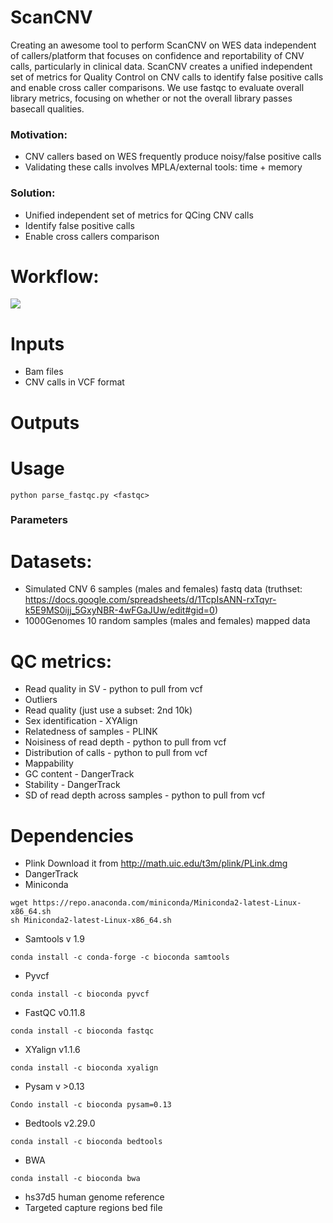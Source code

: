 # ScanCNV

Creating an awesome tool to perform ScanCNV on WES data independent of callers/platform that focuses on confidence and reportability of CNV calls, particularly in clinical data.
ScanCNV creates a unified independent set of metrics for Quality Control on CNV calls to identify false positive calls and enable cross caller comparisons.
We use fastqc to evaluate overall library metrics, focusing on whether or not the overall library passes basecall qualities.
### Motivation:
* CNV callers based on WES frequently produce noisy/false positive calls
* Validating these calls involves MPLA/external tools: time + memory 
### Solution: 
* Unified independent set of metrics for QCing CNV calls
* Identify false positive calls 
* Enable cross callers comparison 
# Workflow:
![](https://github.com/NCBI-Codeathons/CNV_QC/raw/master/workflow_new.png)

# Inputs
* Bam files
* CNV calls in VCF format
# Outputs

# Usage
```
python parse_fastqc.py <fastqc> 
```
### Parameters

# Datasets:
* Simulated CNV 6 samples (males and females) fastq data (truthset: https://docs.google.com/spreadsheets/d/1TcpIsANN-rxTqyr-k5E9MS0ijj_5GxyNBR-4wFGaJUw/edit#gid=0)
* 1000Genomes 10 random samples (males and females) mapped data

# QC metrics:
* Read quality in SV - python to pull from vcf
* Outliers 
* Read quality (just use a subset: 2nd 10k)
* Sex identification - XYAlign
* Relatedness of samples - PLINK
* Noisiness of read depth - python to pull from vcf
* Distribution of calls - python to pull from vcf
* Mappability
* GC content - DangerTrack
* Stability - DangerTrack
* SD of read depth across samples - python to pull from vcf


# Dependencies
* Plink 
Download it from http://math.uic.edu/t3m/plink/PLink.dmg
* DangerTrack
* Miniconda
```
wget https://repo.anaconda.com/miniconda/Miniconda2-latest-Linux-x86_64.sh
sh Miniconda2-latest-Linux-x86_64.sh
```
* Samtools v 1.9
```
conda install -c conda-forge -c bioconda samtools
```
* Pyvcf
```
conda install -c bioconda pyvcf
```
* FastQC v0.11.8
```
conda install -c bioconda fastqc
```
* XYalign v1.1.6
```
conda install -c bioconda xyalign
```
* Pysam v >0.13
```
Condo install -c bioconda pysam=0.13
```
* Bedtools v2.29.0
```
conda install -c bioconda bedtools
```
* BWA
```
conda install -c bioconda bwa
```
* hs37d5 human genome reference
* Targeted capture regions bed file

